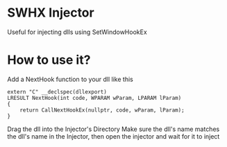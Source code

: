 # SWHX Injector

Useful for injecting dlls using SetWindowHookEx

# How to use it?

Add a NextHook function to your dll like this 

```
extern "C" __declspec(dllexport)
LRESULT NextHook(int code, WPARAM wParam, LPARAM lParam)
{
    return CallNextHookEx(nullptr, code, wParam, lParam);
}
```


Drag the dll into the Injector's Directory
Make sure the dll's name matches the dll's name in the Injector, then open the injector and wait for it to inject
